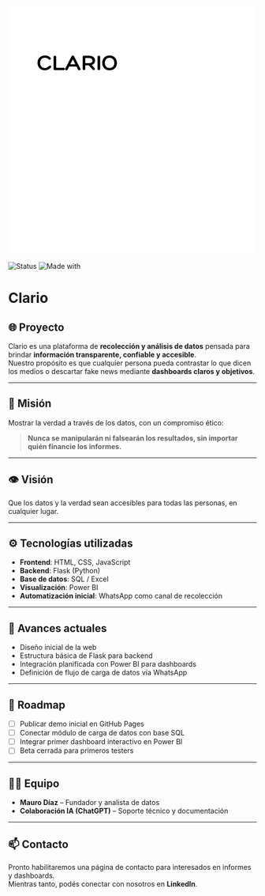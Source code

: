 ![Clario Banner](./clario.png)

![Status](https://img.shields.io/badge/status-en%20desarrollo-yellow)
![Made with](https://img.shields.io/badge/made%20with-Python-blue)

# Clario

## 🌐 Proyecto
Clario es una plataforma de **recolección y análisis de datos** pensada para brindar **información transparente, confiable y accesible**.  
Nuestro propósito es que cualquier persona pueda contrastar lo que dicen los medios o descartar fake news mediante **dashboards claros y objetivos**.  

---

## 🎯 Misión
Mostrar la verdad a través de los datos, con un compromiso ético:  
> **Nunca se manipularán ni falsearán los resultados, sin importar quién financie los informes.**

---

## 👁️ Visión
Que los datos y la verdad sean accesibles para todas las personas, en cualquier lugar.  

---

## ⚙️ Tecnologías utilizadas
- **Frontend**: HTML, CSS, JavaScript  
- **Backend**: Flask (Python)  
- **Base de datos**: SQL / Excel  
- **Visualización**: Power BI  
- **Automatización inicial**: WhatsApp como canal de recolección  

---

## 🚀 Avances actuales
- Diseño inicial de la web  
- Estructura básica de Flask para backend  
- Integración planificada con Power BI para dashboards  
- Definición de flujo de carga de datos vía WhatsApp  

---

## 📌 Roadmap
- [ ] Publicar demo inicial en GitHub Pages  
- [ ] Conectar módulo de carga de datos con base SQL  
- [ ] Integrar primer dashboard interactivo en Power BI  
- [ ] Beta cerrada para primeros testers  

---

## 👨‍💻 Equipo
- **Mauro Díaz** – Fundador y analista de datos  
- **Colaboración IA (ChatGPT)** – Soporte técnico y documentación  

---

## 📫 Contacto
Pronto habilitaremos una página de contacto para interesados en informes y dashboards.  
Mientras tanto, podés conectar con nosotros en **LinkedIn**.  

